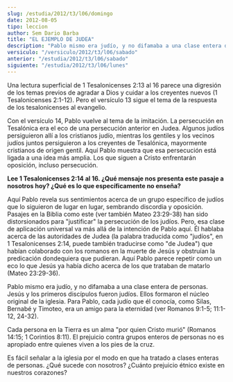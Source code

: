 ```yaml
---
slug: /estudia/2012/t3/l06/domingo
date: 2012-08-05
tipo: leccion
author: Sem Dario Barba
title: "EL EJEMPLO DE JUDEA"
description: "Pablo mismo era judío, y no difamaba a una clase entera de personas. Jesús y  los primeros discípulos fueron judíos. Ellos formaron el núcleo original de la  iglesia. Para Pablo, cada judío que él conocía, como Silas, Bernabé y Timoteo,  era un amigo para la eternidad."
versiculo: "/versiculo/2012/t3/l06/sabado"
anterior: "/estudia/2012/t3/l06/sabado"
siguiente: "/estudia/2012/t3/l06/lunes"
---
```


Una lectura superficial de 1 Tesalonicenses 2:13 al 16 parece una digresión de los temas previos de agradar a Dios y cuidar a los creyentes nuevos (1 Tesalonicenses 2:1-12). Pero el versículo 13 sigue el tema de la respuesta de los tesalonicenses al evangelio.

Con el versículo 14, Pablo vuelve al tema de la imitación. La persecución en Tesalónica era el eco de una persecución anterior en Judea. Algunos judíos persiguieron allí a los cristianos judío, mientras los gentiles y los vecinos judíos juntos persiguieron a los creyentes de Tesalónica, mayormente cristianos de origen gentil. Aquí Pablo muestra que esa persecución está ligada a una idea más amplia. Los que siguen a Cristo enfrentarán oposición, incluso persecución.

**Lee 1 Tesalonicenses 2:14 al 16. ¿Qué mensaje nos presenta este pasaje a nosotros hoy? ¿Qué es lo que específicamente no enseña?**

Aquí Pablo revela sus sentimientos acerca de un grupo específico de judíos que lo siguieron de lugar en lugar, sembrando discordia y oposición. Pasajes en la Biblia como este (ver también Mateo 23:29-38) han sido distorsionados para "justificar" la persecución de los judíos. Pero, esa clase de aplicación universal va más allá de la intención de Pablo aquí. Él hablaba acerca de las autoridades de Judea (la palabra traducida como "judíos", en 1 Tesalonicenses 2:14, puede también traducirse como "de Judea") que habían colaborado con los romanos en la muerte de Jesús y obstruían la predicación dondequiera que pudieran. Aquí Pablo parece repetir como un eco lo que Jesús ya había dicho acerca de los que trataban de matarlo (Mateo 23:29-36).

Pablo mismo era judío, y no difamaba a una clase entera de personas. Jesús y los primeros discípulos fueron judíos. Ellos formaron el núcleo original de la iglesia. Para Pablo, cada judío que él conocía, como Silas, Bernabé y Timoteo, era un amigo para la eternidad (ver Romanos 9:1-5; 11:1-12, 24-32).

Cada persona en la Tierra es un alma "por quien Cristo murió" (Romanos 14:15; 1 Corintios 8:11). El prejuicio contra grupos enteros de personas no es apropiado entre quienes viven a los pies de la cruz.

Es fácil señalar a la iglesia por el modo en que ha tratado a clases enteras de personas. ¿Qué sucede con nosotros? ¿Cuánto prejuicio étnico existe en nuestros corazones?
